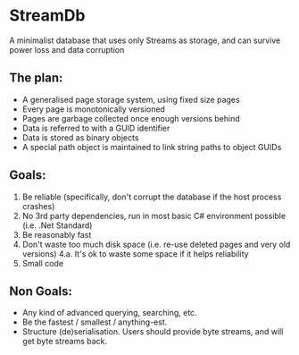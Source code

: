 # StreamDb

A minimalist database that uses only Streams as storage, and can survive power loss and data corruption

## The plan:

* A generalised page storage system, using fixed size pages
* Every page is monotonically versioned
* Pages are garbage collected once enough versions behind
* Data is referred to with a GUID identifier
* Data is stored as binary objects
* A special path object is maintained to link string paths to object GUIDs

## Goals:

1. Be reliable (specifically, don't corrupt the database if the host process crashes)
2. No 3rd party dependencies, run in most basic C# environment possible (i.e. .Net Standard)
3. Be reasonably fast
4. Don't waste too much disk space (i.e. re-use deleted pages and very old versions)
	4.a. It's ok to waste some space if it helps reliability
5. Small code

## Non Goals:

* Any kind of advanced querying, searching, etc.
* Be the fastest / smallest / anything-est.
* Structure (de)serialisation. Users should provide byte streams, and will get byte streams back.

